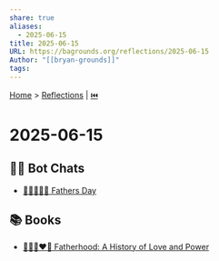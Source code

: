```yaml
---
share: true
aliases:
  - 2025-06-15
title: 2025-06-15
URL: https://bagrounds.org/reflections/2025-06-15
Author: "[[bryan-grounds]]"
tags: 
---
```

[Home](../index.md) > [Reflections](./index.md) | [⏮️](./2025-06-14.md)  
# 2025-06-15  
## 🤖💬 Bot Chats  
- [👨‍👧‍👦👔🎁 Fathers Day](../bot-chats/fathers-day.md)  
  
## 📚 Books  
- [👨‍👧‍👦❤️💪 Fatherhood: A History of Love and Power](../books/fatherhood-a-history-of-love-and-power.md)  
